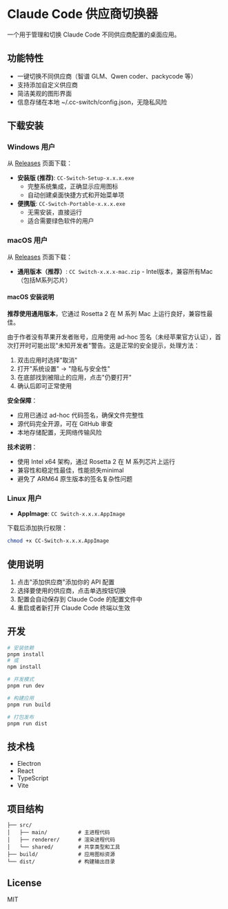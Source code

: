 # Claude Code 供应商切换器

一个用于管理和切换 Claude Code 不同供应商配置的桌面应用。

## 功能特性

- 一键切换不同供应商（智谱 GLM、Qwen coder、packycode 等）
- 支持添加自定义供应商
- 简洁美观的图形界面
- 信息存储在本地 ~/.cc-switch/config.json，无隐私风险

## 下载安装

### Windows 用户

从 [Releases](../../releases) 页面下载：

- **安装版 (推荐)**: `CC-Switch-Setup-x.x.x.exe`
  - 完整系统集成，正确显示应用图标
  - 自动创建桌面快捷方式和开始菜单项
- **便携版**: `CC-Switch-Portable-x.x.x.exe`
  - 无需安装，直接运行
  - 适合需要绿色软件的用户

### macOS 用户

从 [Releases](../../releases) 页面下载：

- **通用版本（推荐）**: `CC Switch-x.x.x-mac.zip` - Intel版本，兼容所有Mac（包括M系列芯片）

#### macOS 安装说明

**推荐使用通用版本**，它通过 Rosetta 2 在 M 系列 Mac 上运行良好，兼容性最佳。

由于作者没有苹果开发者账号，应用使用 ad-hoc 签名（未经苹果官方认证），首次打开时可能出现"未知开发者"警告。这是正常的安全提示，处理方法：

1. 双击应用时选择"取消"
2. 打开"系统设置" → "隐私与安全性"  
3. 在底部找到被阻止的应用，点击"仍要打开"
4. 确认后即可正常使用



**安全保障**：
- 应用已通过 ad-hoc 代码签名，确保文件完整性
- 源代码完全开源，可在 GitHub 审查
- 本地存储配置，无网络传输风险

**技术说明**：
- 使用 Intel x64 架构，通过 Rosetta 2 在 M 系列芯片上运行
- 兼容性和稳定性最佳，性能损失minimal
- 避免了 ARM64 原生版本的签名复杂性问题

### Linux 用户

- **AppImage**: `CC Switch-x.x.x.AppImage`

下载后添加执行权限：
```bash
chmod +x CC-Switch-x.x.x.AppImage
```

## 使用说明

1. 点击"添加供应商"添加你的 API 配置
2. 选择要使用的供应商，点击单选按钮切换
3. 配置会自动保存到 Claude Code 的配置文件中
4. 重启或者新打开 Claude Code 终端以生效

## 开发

```bash
# 安装依赖
pnpm install
# 或
npm install

# 开发模式
pnpm run dev

# 构建应用
pnpm run build

# 打包发布
pnpm run dist
```

## 技术栈

- Electron
- React
- TypeScript
- Vite

## 项目结构

```
├── src/
│   ├── main/          # 主进程代码
│   ├── renderer/      # 渲染进程代码
│   └── shared/        # 共享类型和工具
├── build/             # 应用图标资源
└── dist/              # 构建输出目录
```

## License

MIT
